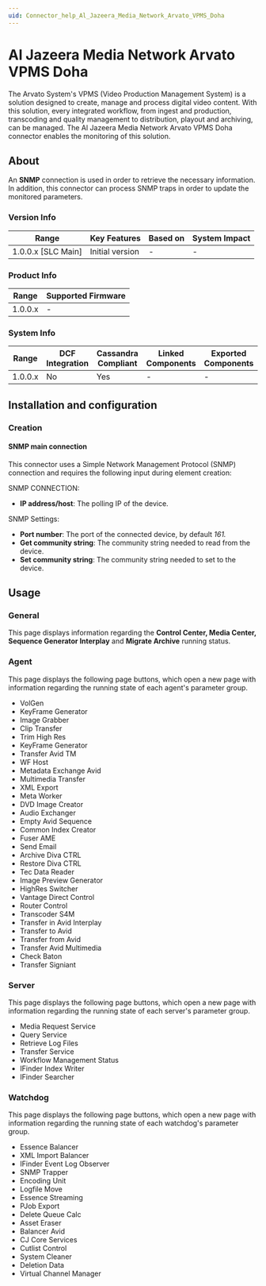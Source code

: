 ```yaml
---
uid: Connector_help_Al_Jazeera_Media_Network_Arvato_VPMS_Doha
---
```


# Al Jazeera Media Network Arvato VPMS Doha

The Arvato System's VPMS (Video Production Management System) is a solution designed to create, manage and process digital video content. With this solution, every integrated workflow, from ingest and production, transcoding and quality management to distribution, playout and archiving, can be managed. The Al Jazeera Media Network Arvato VPMS Doha connector enables the monitoring of this solution.

## About

An **SNMP** connection is used in order to retrieve the necessary information. In addition, this connector can process SNMP traps in order to update the monitored parameters.

### Version Info

| Range                | Key Features     | Based on     | System Impact     |
|----------------------|------------------|--------------|-------------------|
| 1.0.0.x [SLC Main]   | Initial version  | -            | -                 |

### Product Info

| Range     | Supported Firmware     |
|-----------|------------------------|
| 1.0.0.x   | -                      |

### System Info

| Range     | DCF Integration     | Cassandra Compliant     | Linked Components     | Exported Components     |
|-----------|---------------------|-------------------------|-----------------------|-------------------------|
| 1.0.0.x   | No                  | Yes                     | -                     | -                       |

## Installation and configuration

### Creation

#### SNMP main connection

This connector uses a Simple Network Management Protocol (SNMP) connection and requires the following input during element creation:

SNMP CONNECTION:

- **IP address/host**: The polling IP of the device.

SNMP Settings:

- **Port number**: The port of the connected device, by default *161.*
- **Get community string**: The community string needed to read from the device.
- **Set community string**: The community string needed to set to the device.

## Usage

### General

This page displays information regarding the **Control Center, Media Center, Sequence Generator Interplay** and **Migrate Archive** running status.

### Agent

This page displays the following page buttons, which open a new page with information regarding the running state of each agent's parameter group.

- VolGen
- KeyFrame Generator
- Image Grabber
- Clip Transfer
- Trim High Res
- KeyFrame Generator
- Transfer Avid TM
- WF Host
- Metadata Exchange Avid
- Multimedia Transfer
- XML Export
- Meta Worker
- DVD Image Creator
- Audio Exchanger
- Empty Avid Sequence
- Common Index Creator
- Fuser AME
- Send Email
- Archive Diva CTRL
- Restore Diva CTRL
- Tec Data Reader
- Image Preview Generator
- HighRes Switcher
- Vantage Direct Control
- Router Control
- Transcoder S4M
- Transfer in Avid Interplay
- Transfer to Avid
- Transfer from Avid
- Transfer Avid Multimedia
- Check Baton
- Transfer Signiant

### Server

This page displays the following page buttons, which open a new page with information regarding the running state of each server's parameter group.

- Media Request Service
- Query Service
- Retrieve Log Files
- Transfer Service
- Workflow Management Status
- IFinder Index Writer
- IFinder Searcher

### Watchdog

This page displays the following page buttons, which open a new page with information regarding the running state of each watchdog's parameter group.

- Essence Balancer
- XML Import Balancer
- IFinder Event Log Observer
- SNMP Trapper
- Encoding Unit
- Logfile Move
- Essence Streaming
- PJob Export
- Delete Queue Calc
- Asset Eraser
- Balancer Avid
- CJ Core Services
- Cutlist Control
- System Cleaner
- Deletion Data
- Virtual Channel Manager
